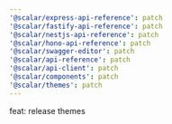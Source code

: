 ```yaml
---
'@scalar/express-api-reference': patch
'@scalar/fastify-api-reference': patch
'@scalar/nestjs-api-reference': patch
'@scalar/hono-api-reference': patch
'@scalar/swagger-editor': patch
'@scalar/api-reference': patch
'@scalar/api-client': patch
'@scalar/components': patch
'@scalar/themes': patch
---
```


feat: release themes
